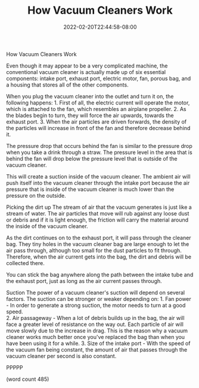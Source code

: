 ﻿---
title: "How Vacuum Cleaners Work"
date: 2022-02-20T22:44:58-08:00
description: "Vacuum Cleaners Tips for Web Success"
featured_image: "/images/Vacuum Cleaners.jpg"
tags: ["Vacuum Cleaners"]
---

How Vacuum Cleaners Work

Even though it may appear to be a very complicated
machine, the conventional vacuum cleaner is actually
made up of six essential components:  intake port,
exhaust port, electric motor, fan, porous bag, and 
a housing that stores all of the other components.

When you plug the vacuum cleaner into the outlet and
turn it on, the following happens:
	1.  First of all, the electric current will
operate the motor, which is attached to the fan, 
which resembles an airplane propeller.
	2.  As the blades begin to turn, they will 
force the air upwards, towards the exhaust port.
	3.  When the air particles are driven forwards,
the density of the particles will increase in front
of the fan and therefore decrease behind it.

The pressure drop that occurs behind the fan is 
similar to the pressure drop when you take a drink
through a straw.  The pressure level in the area
that is behind the fan will drop below the pressure
level that is outside of the vacuum cleaner.  

This will create a suction inside of the vacuum
cleaner.  The ambient air will push itself into the
vacuum cleaner through the intake port because the
air pressure that is inside of the vacuum cleaner
is much lower than the pressure on the outside.

Picking the dirt up
The stream of air that the vacuum generates is just
like a stream of water.  The air particles that move
will rub against any loose dust or debris and if
it is light enough, the friction will carry the
material around the inside of the vacuum cleaner.

As the dirt continues on to the exhaust port, it
will pass through the cleaner bag.  They tiny holes
in the vacuum cleaner bag are large enough to let
the air pass through, although too small for the
dust particles to fit through.  Therefore, when
the air current gets into the bag, the dirt and
debris will be collected there.

You can stick the bag anywhere along the path 
between the intake tube and the exhaust port, just
as long as the air current passes through.  

Suction
The power of a vacuum cleaner's suction will depend
on several factors.  The suction can be stronger
or weaker depending on:
	1.  Fan power - In order to generate a
strong suction, the motor needs to turn at a good
speed.  
	2.  Air passageway - When a lot of debris
builds up in the bag, the air will face a greater
level of resistance on the way out.  Each particle
of air will move slowly due to the increase in 
drag.  This is the reason why a vacuum cleaner
works much better once you've replaced the bag 
than when you have been using it for a while.
	3.  Size of the intake port - With the
speed of the vacuum fan being constant, the amount
of air that passes through the vacuum cleaner per
second is also constant.  

PPPPP

(word count 485)
